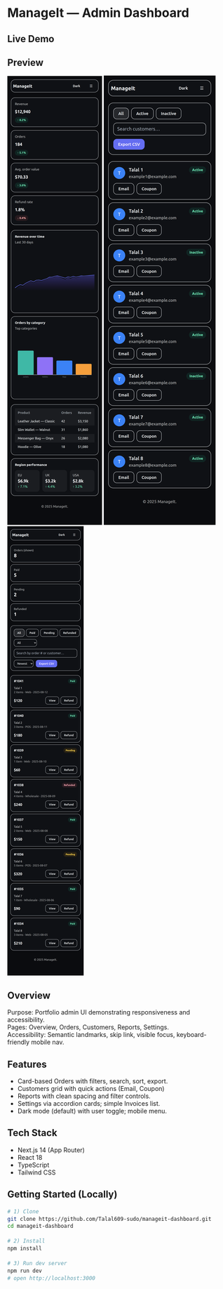 # ManageIt — Admin Dashboard

## Live Demo


## Preview
![Desktop](screenshots/preview-desktop.png)
![Mobile 1](screenshots/preview-mobile-1.png)
![Mobile 2](screenshots/preview-mobile-2.png)

## Overview
Purpose: Portfolio admin UI demonstrating responsiveness and accessibility.  
Pages: Overview, Orders, Customers, Reports, Settings.  
Accessibility: Semantic landmarks, skip link, visible focus, keyboard-friendly mobile nav.

## Features
- Card-based Orders with filters, search, sort, export.
- Customers grid with quick actions (Email, Coupon)
- Reports with clean spacing and filter controls.
- Settings via accordion cards; simple Invoices list.
- Dark mode (default) with user toggle; mobile menu.

## Tech Stack
- Next.js 14 (App Router)
- React 18
- TypeScript
- Tailwind CSS

## Getting Started (Locally)
```bash
# 1) Clone
git clone https://github.com/Talal609-sudo/manageit-dashboard.git
cd manageit-dashboard

# 2) Install
npm install

# 3) Run dev server
npm run dev
# open http://localhost:3000